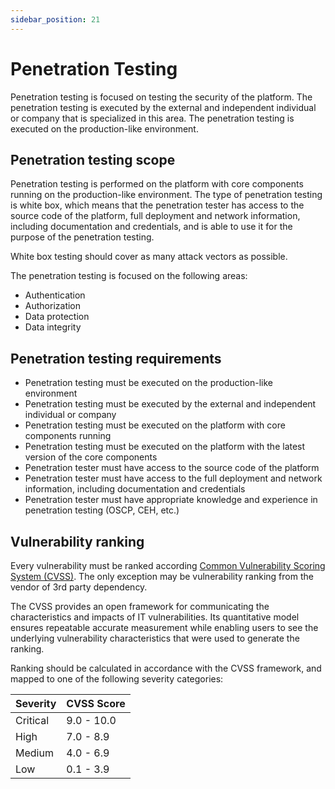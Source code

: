 ```yaml
---
sidebar_position: 21
---
```


# Penetration Testing

Penetration testing is focused on testing the security of the platform. The penetration testing is executed by the external and independent individual or company that is specialized in this area. The penetration testing is executed on the production-like environment.

## Penetration testing scope

Penetration testing is performed on the platform with core components running on the production-like environment.
The type of penetration testing is white box, which means that the penetration tester has access to the source code of the platform, full deployment and network information, including documentation and credentials, and is able to use it for the purpose of the penetration testing.

White box testing should cover as many attack vectors as possible.

The penetration testing is focused on the following areas:
- Authentication
- Authorization
- Data protection
- Data integrity

## Penetration testing requirements

- Penetration testing must be executed on the production-like environment
- Penetration testing must be executed by the external and independent individual or company
- Penetration testing must be executed on the platform with core components running
- Penetration testing must be executed on the platform with the latest version of the core components
- Penetration tester must have access to the source code of the platform
- Penetration tester must have access to the full deployment and network information, including documentation and credentials
- Penetration tester must have appropriate knowledge and experience in penetration testing (OSCP, CEH, etc.)

## Vulnerability ranking

Every vulnerability must be ranked according [Common Vulnerability Scoring System (CVSS)](https://www.first.org/cvss/). The only exception may be vulnerability ranking from the vendor of 3rd party dependency.

The CVSS provides an open framework for communicating the characteristics and impacts of IT vulnerabilities. Its quantitative model ensures repeatable accurate measurement while enabling users to see the underlying vulnerability characteristics that were used to generate the ranking.

Ranking should be calculated in accordance with the CVSS framework, and mapped to one of the following severity categories:

| Severity | CVSS Score |
|----------|------------|
| Critical | 9.0 - 10.0 |
| High     | 7.0 - 8.9  |
| Medium   | 4.0 - 6.9  |
| Low      | 0.1 - 3.9  |
